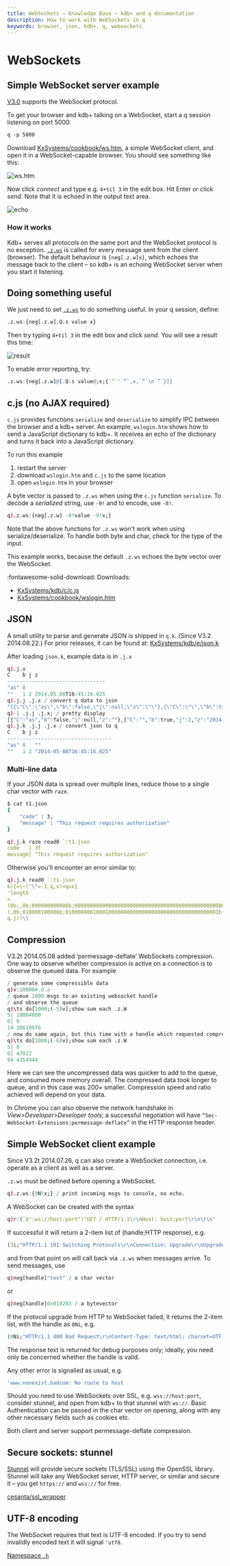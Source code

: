 ```yaml
---
title: WebSockets – Knowledge Base – kdb+ and q documentation
description: How to work with WebSockets in q
keywords: browser, json, kdb+, q, websockets
---
```

# WebSockets




## Simple WebSocket server example

[V3.0](../releases/ChangesIn3.0.md) supports the WebSocket protocol.

To get your browser and kdb+ talking on a WebSocket, start a q session listening on port 5000:

```bash
q -p 5000
```

Download 
<i class="fab fa-github"></i> 
[KxSystems/cookbook/ws.htm](https://github.com/KxSystems/cookbook/blob/master/ws.htm), 
a simple WebSocket client, and open it in a WebSocket-capable browser. You should see something like this:

![ws.htm](../img/websocket-wso.png)

Now click _connect_ and type e.g. `4+til 3` in the edit box. Hit Enter or click _send_. Note that it is echoed in the output text area.

![echo](../img/websocket-echo.png)


### How it works

Kdb+ serves all protocols on the same port and the WebSocket protocol is no exception. [`.z.ws`](../ref/dotz.md#zws-websockets) is called for every message sent from the client (browser). The default behaviour is `{neg[.z.w]x}`, which echoes the message back to the client – so kdb+ is an echoing WebSocket server when you start it listening.


## Doing something useful

We just need to set [`.z.ws`](../ref/dotz.md#zws-websockets) to do something useful. In your q session, define:

```q
.z.ws:{neg[.z.w].Q.s value x}
```

Then try typing `4+til 3` in the edit box and click _send_. You will see a result this time:

![result](../img/websocket-result.png)

To enable error reporting, try:

```q
.z.ws:{neg[.z.w]@[.Q.s value@;x;{`“`'`”`,x,`“`\n`”`}]}
```


## c.js (no AJAX required)

`c.js` provides functions `serialize` and `deserialize` to simplify IPC between the browser and a kdb+ server. An example, `wslogin.htm` shows how to send a JavaScript dictionary to kdb+. It receives an echo of the dictionary and turns it back into a JavaScript dictionary.

To run this example

1.  restart the server
1.  download `wslogin.htm` and `c.js` to the same location
1.  open `wslogin.htm` in your browser

A byte vector is passed to `.z.ws` when using the `c.js` function `serialize`. To decode a *serialized* string, use `-9!` and to encode, use `-8!`.

```q
q).z.ws:{neg[.z.w] -8!value -9!x;}
```

Note that the above functions for `.z.ws` won't work when using serialize/deserialize. To handle both byte and char, check for the type of the input.

This example works, because the default `.z.ws` echoes the byte vector over the WebSocket.

:fontawesome-solid-download: Downloads:

-   <i class="fab fa-github"></i> [KxSystems/kdb/c/c.js](https://github.com/KxSystems/kdb/blob/master/c/c.js)
-   <i class="fab fa-github"></i> [KxSystems/cookbook/wslogin.htm](https://github.com/KxSystems/cookbook/blob/master/wslogin.htm)


## JSON

A small utility to parse and generate JSON is shipped in `q.k`. (Since V3.2 2014.08.22.) For prior releases, it can be found at:
<i class="fab fa-github"></i> 
[KxSystems/kdb/e/json.k](https://github.com/KxSystems/kdb/blob/master/e/json.k)

After loading `json.k`, example data is in `.j.x`

```q
q).j.x
C    b j z                      
--------------------------------
"as" 0                          
""   1 2 2014.05.08T16:45:16.025
q).j.j .j.x / convert q data to json
"[{\"C\":\"as\",\"b\":false,\"j\":null,\"z\":\"\"},{\"C\":\"\",\"b\":true,\"j\":2,\"z\":\"2014-05-08T16:45:16.025\"}]"
q)-1 .j.j .j.x; / pretty display
[{"C":"as","b":false,"j":null,"z":""},{"C":"","b":true,"j":2,"z":"2014-05-08T16:45:16.025"}]
q).j.k .j.j .j.x / convert json to q
C    b j z                        
----------------------------------
"as" 0   ""                       
""   1 2 "2014-05-08T16:45:16.025"
```


### Multi-line data

If your JSON data is spread over multiple lines, reduce those to a single char vector with `raze`.

```bash
$ cat t1.json 
{
    "code" : 3,
    "message" : "This request requires authorization"
}
```

```q
q).j.k raze read0 `:t1.json
code   | 3f
message| "This request requires authorization"
```

Otherwise you’ll encounter an error similar to:

```q
q).j.k read0 `:t1.json
k){=\~("\"=-1_q,x)<q=x}
'length
<
(0b;,0b;000000000000b;00000000000000000000000000000000000000000000000000b)
(,0b;010000100000b;01000000010001000000000000000000000000000000000001b;,0b)
q.j))\\
```


## Compression

V3.2t 2014.05.08 added ‘permessage-deflate’ WebSockets compression. One way to observe whether compression is active on a connection is to observe the queued data. For example

```q
/ generate some compressible data
q)v:10000#.Q.a 
/ queue 1000 msgs to an existing websocket handle
/ and observe the queue
q)\ts do[1000;(-5)v];show sum each .z.W
5| 10004000
6| 0
14 20610976
/ now do same again, but this time with a handle which requested compression
q)\ts do[1000;(-6)v];show sum each .z.W
5| 0
6| 47022
94 4354944
```

Here we can see the uncompressed data was quicker to add to the queue, and consumed more memory overall. The compressed data took longer to queue, and in this case was 200× smaller. Compression speed and ratio achieved will depend on your data.

In Chrome you can also observe the network handshake in _View&gt;Developer&gt;Developer tools_; a successful negotiation will have `“Sec-WebSocket-Extensions:permessage-deflate”` in the HTTP response header.


## Simple WebSocket client example

Since V3.2t 2014.07.26, q can also create a WebSocket connection, i.e. operate as a client as well as a server.

`.z.ws` must be defined before opening a WebSocket.

```q
q).z.ws:{0N!x;} / print incoming msgs to console, no echo.
```

A WebSocket can be created with the syntax

```q
q)r:(`$":ws://host:port")"GET / HTTP/1.1\r\nHost: host:port\r\n\r\n"
```

If successful it will return a 2-item list of (handle;HTTP response), e.g.

```q
(3i;"HTTP/1.1 101 Switching Protocols\r\nConnection: Upgrade\r\nUpgrade: websocket\r\nSec-WebSocket-Accept: HSmrc0sMlYUkAGmm5OPpG2HaGWk=\r\nSec-WebSocket-Extensions: permessage-deflate\r\n\r\n")
```

and from that point on will call back via `.z.ws` when messages arrive. To send messages, use

```q
q)neg[handle]"text" / a char vector
```

or

```q
q)neg[handle]0x010203 / a bytevector
```

If the protocol upgrade from HTTP to WebSocket failed, it returns the 2-item list, with the handle as `0Ni`, e.g.

```q
(0Ni;"HTTP/1.1 400 Bad Request\r\nContent-Type: text/html; charset=UTF-8...")
```

The response text is returned for debug purposes only; ideally, you need only be concerned whether the handle is valid.

Any other error is signalled as usual, e.g.

```q
'www.nonexist.badcom: No route to host
```

Should you need to use WebSockets over SSL, e.g. `wss://host:port`, consider stunnel, and open from kdb+ to that stunnel with `ws://`. Basic Authentication can be passed in the char vector on opening, along with any other necessary fields such as cookies etc.

Both client and server support permessage-deflate compression.


## Secure sockets: stunnel

[Stunnel](https://en.wikipedia.org/wiki/Stunnel) <i class="fab fa-wikipedia-w"></i> will provide secure sockets (TLS/SSL) using the OpenSSL library. Stunnel will take any WebSocket server, HTTP server, or similar and secure it – you get `https://` and `wss://` for free.

<i class="fab fa-github"></i> 
[cesanta/ssl_wrapper](https://github.com/cesanta/ssl_wrapper)


## UTF-8 encoding

The WebSocket requires that text is UTF-8 encoded. If you try to send invalidly encoded text it will signal `'utf8`.

<i class="far fa-hand-point-right"></i> 
[Namespace `.h`](../ref/doth.md)

